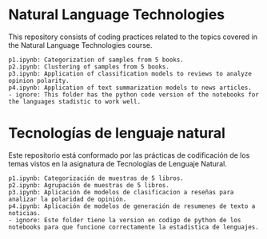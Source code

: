 # Natural Language Technologies
This repository consists of coding practices related to the topics covered in the Natural Language Technologies course.

	p1.ipynb: Categorization of samples from 5 books.
	p2.ipynb: Clustering of samples from 5 books.
	p3.ipynb: Application of classification models to reviews to analyze opinion polarity.
	p4.ipynb: Application of text summarization models to news articles.
	- ignore: This folder has the python code version of the notebooks for the languages stadistic to work well.
# Tecnologías de lenguaje natural
Este repositorio está conformado por las prácticas de codificación de los temas vistos en la asignatura de Tecnologías de Lenguaje Natural.

	p1.ipynb: Categorización de muestras de 5 libros.
	p2.ipynb: Agrupación de muestras de 5 libros.
	p3.ipynb: Aplicación de modelos de clasificacion a reseñas para analizar la polaridad de opinión.
	p4.ipynb: Aplicación de modelos de generación de resumenes de texto a noticias.
	- ignore: Este folder tiene la version en codigo de python de los notebooks para que funcione correctamente la estadistica de lenguajes.
